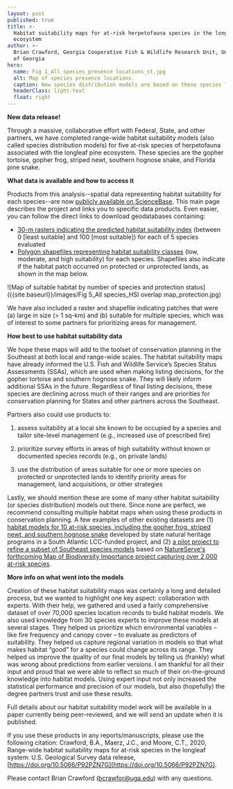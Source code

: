 ```yaml
---
layout: post
published: true
title: >-
  Habitat suitability maps for at-risk herpetofauna species in the longleaf pine
  ecosystem
author: >-
  Brian Crawford, Georgia Cooperative Fish & Wildlife Research Unit, University
  of Georgia
hero:
  name: Fig 1_All species_presence locations_st.jpg
  alt: Map of species presence locations.
  caption: New species distribution models are based on these species locations.
  headerClass: light-text
  float: right
---
```

**New data release!**

Through a massive, collaborative effort with Federal, State, and other partners, we have completed range-wide habitat suitability models (also called species distribution models) for five at-risk species of herpetofauna associated with the longleaf pine ecosystem. These species are the gopher tortoise, gopher frog, striped newt, southern hognose snake, and Florida pine snake.<!--more-->

**What data is available and how to access it**

Products from this analysis--spatial data representing habitat suitability for each species--are now [publicly available on ScienceBase](https://www.sciencebase.gov/catalog/item/5d0d2d45e4b0941bde52a20d). This main page describes the project and links you to specific data products. Even easier, you can follow the direct links to download geodatabases containing:
- [30-m rasters indicating the predicted habitat suitability index](https://www.sciencebase.gov/catalog/item/5d0d4ba0e4b0941bde52a306) (between 0 [least suitable] and 100 [most suitable]) for each of 5 species evaluated
- [Polygon shapefiles representing habitat suitability classes](https://www.sciencebase.gov/catalog/item/5d0d479de4b0941bde52a2ed) (low, moderate, and high suitability) for each species. Shapefiles also indicate if the habitat patch occurred on protected or unprotected lands, as shown in the map below.

![Map of suitable habitat by number of species and protection status]({{site.baseurl}}/images/Fig 5_All species_HSI overlap map_protection.jpg)

We have also included a raster and shapefile indicating patches that were (a) large in size (> 1 sq-km) and (b) suitable for multiple species, which was of interest to some partners for prioritizing areas for management.

**How best to use habitat suitability data**

We hope these maps will add to the toolset of conservation planning in the Southeast at both local and range-wide scales. The habitat suitability maps have already informed the U.S. Fish and Wildlife Service’s Species Status Assessments (SSAs), which are used when making listing decisions, for the gopher tortoise and southern hognose snake. They will likely inform additional SSAs in the future. Regardless of final listing decisions, these species are declining across much of their ranges and are priorities for conservation planning for States and other partners across the Southeast. 

Partners also could use products to: 

1. assess suitability at a local site known to be occupied by a species and tailor site-level management (e.g., increased use of prescribed fire)

2. prioritize survey efforts in areas of high suitability without known or documented species records (e.g., on private lands)

3. use the distribution of areas suitable for one or more species on protected or unprotected lands to identify priority areas for management, land acquisitions, or other strategies

Lastly, we should mention these are some of many other habitat suitability (or species distribution) models out there. Since none are perfect, we recommend consulting multiple habitat maps when using these products in conservation planning. A few examples of other existing datasets are (1) [habitat models for 10 at-risk species, including the gopher frog, striped newt, and southern hognose snake](https://salcc.databasin.org/galleries/dbde485cf4144f749445084238719fac#expand=160224) developed by state natural heritage programs in a South Atlantic LCC-funded project, and (2) [a pilot project to refine a subset of Southeast species models](https://www.southatlanticlcc.org/event/third-thursday-web-forum-collaboratively-developing-decision-quality-species-distribution-models/) based on [NatureServe's forthcoming Map of Biodiversity Importance project capturing over 2,000 at-risk species](https://www.natureserve.org/conservation-tools/projects/map-biodiversity-importance). 

**More info on what went into the models** 

Creation of these habitat suitability maps was certainly a long and detailed process, but we wanted to highlight one key aspect: collaboration with experts. With their help, we gathered and used a fairly comprehensive dataset of over 70,000 species location records to build habitat models. We also used knowledge from 30 species experts to improve these models at several stages. They helped us prioritize which environmental variables – like fire frequency and canopy cover – to evaluate as predictors of suitability. They helped us capture regional variation in models so that what makes habitat “good” for a species could change across its range. They helped us improve the quality of our final models by telling us (frankly) what was wrong about predictions from earlier versions. I am thankful for all their input and proud that we were able to reflect so much of their on-the-ground knowledge into habitat models. Using expert input not only increased the statistical performance and precision of our models, but also (hopefully) the degree partners trust and use these results.

Full details about our habitat suitability model work will be available in a paper currently being peer-reviewed, and we will send an update when it is published.

If you use these products in any reports/manuscripts, please use the following citation: Crawford, B.A., Maerz, J.C., and Moore, C.T., 2020, Range-wide habitat suitability maps for at-risk species in the longleaf system: U.S. Geological Survey data release, [https://doi.org/10.5066/P92PZN7G](https://doi.org/10.5066/P92PZN7G).

Please contact Brian Crawford ([bcrawfor@uga.edu](mailto:bcrawfor@uga.edu)) with any questions.
